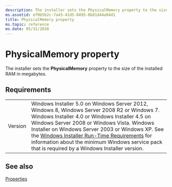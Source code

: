 ```yaml
---
description: The installer sets the PhysicalMemory property to the size of the installed RAM in megabytes.
ms.assetid: ef0b5b2c-7a43-41d5-8495-8bd1d44a04d1
title: PhysicalMemory property
ms.topic: reference
ms.date: 05/31/2018
---
```


# PhysicalMemory property

The installer sets the **PhysicalMemory** property to the size of the installed RAM in megabytes.

## Requirements



|                    |                                                                                                                                                                                                                                                                                                                                                                                                                                                  |
|--------------------|--------------------------------------------------------------------------------------------------------------------------------------------------------------------------------------------------------------------------------------------------------------------------------------------------------------------------------------------------------------------------------------------------------------------------------------------------|
| Version<br/> | Windows Installer 5.0 on Windows Server 2012, Windows 8, Windows Server 2008 R2 or Windows 7. Windows Installer 4.0 or Windows Installer 4.5 on Windows Server 2008 or Windows Vista. Windows Installer on Windows Server 2003 or Windows XP. See the [Windows Installer Run-Time Requirements](windows-installer-portal.md) for information about the minimum Windows service pack that is required by a Windows Installer version.<br/> |



## See also

<dl> <dt>

[Properties](properties.md)
</dt> </dl>

 

 




